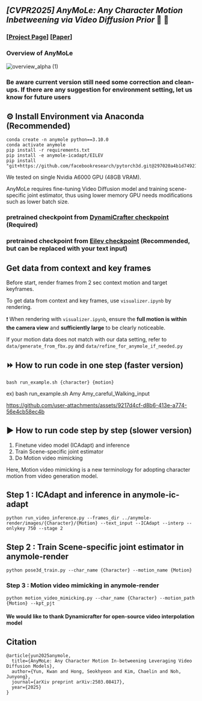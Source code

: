 ## ___***[CVPR2025] AnyMoLe: Any Character Motion Inbetweening via Video Diffusion Prior***___ :racehorse: :baby_chick:
<!-- ![](./assets/logo_long.png#gh-light-mode-only){: width="50%"} -->
<!-- ![](./assets/logo_long_dark.png#gh-dark-mode-only=100x20) -->

### [[Project Page](https://kwanyun.github.io/AnyMoLe_page/)] [[Paper](https://arxiv.org/abs/2503.08417)]

### Overview of AnyMoLe
![overview_alpha (1)](https://github.com/user-attachments/assets/ad9606fd-8ed2-46ec-9b12-4ecec7ac4285)







### Be aware current version still need some correction and clean-ups. If there are any suggestion for environment setting, let us know for future users

## :gear: Install Environment via Anaconda (Recommended)
    conda create -n anymole python==3.10.0
    conda activate anymole
    pip install -r requirements.txt
    pip install -e anymole-icadapt/EILEV
    pip install "git+https://github.com/facebookresearch/pytorch3d.git@297020a4b1d7492190cb4a909cafbd2c81a12cb5"

We tested on single Nvidia A6000 GPU (48GB VRAM). 

AnyMoLe requires fine-tuning Video Diffusion model and training scene-specific joint estimator, thus using lower memory GPU needs modifications such as lower batch size.

### pretrained checkpoint from [DynamiCrafter checkpoint](https://huggingface.co/Doubiiu/DynamiCrafter_512_Interp/blob/main/model.ckpt) (Required)
### pretrained checkpoint from [Eilev checkpoint](https://huggingface.co/kpyu/eilev-blip2-opt-2.7b) (Recommended, but can be replaced with your text input)

## Get data from context and key frames
Before start, render frames from 2 sec context motion and target keyframes.

To get data from context and key frames, use `visualizer.ipynb` by rendering.

:exclamation: When rendering with `visualizer.ipynb`, ensure the **full motion is within the camera view** and **sufficiently large** to be clearly noticeable.

If your motion data does not match with our data setting, refer to `data/generate_from_fbx.py` and `data/refine_for_anymole_if_needed.py`


## :fast_forward: How to run code in one step (faster version)
    bash run_example.sh {character} {motion}

ex) bash run_example.sh Amy Amy_careful_Walking_input



https://github.com/user-attachments/assets/9217d4cf-d8b6-413e-a774-56e4cb58ec4b


## :arrow_forward: How to run code step by step (slower version)
1. Finetune video model (ICAdapt) and inference
2. Train Scene-specific joint estimator
3. Do Motion video mimicking 

Here, Motion video mimicking is a new terminology for adopting character motion from video generation model.

## Step 1 : ICAdapt and inference in anymole-ic-adapt
    python run_video_inference.py --frames_dir ../anymole-render/images/{Character}/{Motion} --text_input --ICAdapt --interp --onlykey 750 --stage 2

## Step 2 : Train Scene-specific joint estimator in anymole-render
    python pose3d_train.py --char_name {Character} --motion_name {Motion}
    
### Step 3 : Motion video mimicking in anymole-render
    python motion_video_mimicking.py --char_name {Character} --motion_path {Motion} --kpt_pjt


#### We would like to thank Dynamicrafter for open-source video interpolation model

## Citation
```
@article{yun2025anymole,
  title={AnyMoLe: Any Character Motion In-betweening Leveraging Video Diffusion Models},
  author={Yun, Kwan and Hong, Seokhyeon and Kim, Chaelin and Noh, Junyong},
  journal={arXiv preprint arXiv:2503.08417},
  year={2025}
}
```
